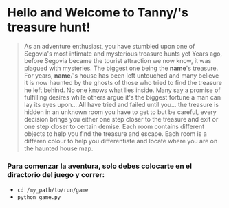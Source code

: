 # Hello and Welcome to Tanny/'s treasure hunt!

> As an adventure enthusiast, you have stumbled upon one of Segovia's most intimate and mysterious treasure hunts yet
> Years ago, before Segovia became the tourist attraction we now know, it was plagued with mysteries. The biggest one being the **name**'s treasure.
> For years, **name**/'s house has been left untouched and many believe it is now haunted by the ghosts of those who tried to find the treasure he left behind.
> No one knows what lies inside. Many say a promise of fulfilling desires while others argue it's the biggest fortune a man can lay its eyes upon...
> All have tried and failed until you... the treasure is hidden in an unknown room you have to get to but be careful, every decision brings you either one step closer to the treasure and exit or one step closer to certain demise.
> Each room contains different objects to help you find the treasure and escape. Each room is a differen colour to help you differentiate
> and locate where you are on the haunted house map.

### Para comenzar la aventura, solo debes colocarte en el diractorio del juego y correr:
- `cd /my_path/to/run/game`
- `python game.py`